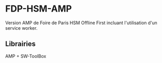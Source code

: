 # FDP-HSM-AMP
Version AMP de Foire de Paris HSM Offline First incluant l'utilisation d'un service worker.

## Librairies 
AMP + SW-ToolBox 
